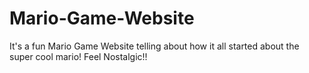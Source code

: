 # Mario-Game-Website
It's a fun Mario Game Website telling about how it all started about the super cool mario! Feel Nostalgic!!
